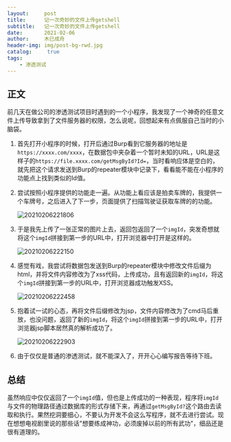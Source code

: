 ```yaml
---
layout:     post
title:      记一次奇妙的文件上传getshell
subtitle:   记一次奇妙的文件上传getshell
date:       2021-02-06
author:     木已成舟
header-img: img/post-bg-rwd.jpg
catalog: 	 true
tags:
    - 渗透测试
---
```


## 正文

前几天在做公司的渗透测试项目时遇到的一个小程序，我发现了一个神奇的任意文件上传导致拿到了文件服务器的权限，怎么说呢，回想起来有点佩服自己当时的小脑袋。

1. 首先打开小程序的时候，打开后通过Burp看到它服务器的地址是`https://xxxx.com/xxxx`，在数据包中夹杂着一个暂时未知的URL，URL是这样子的`https://file.xxxx.com/getMsgById?Id=`，当时看响应体是空白的，就先把这个请求发送到Burp的repeater模块中记录下，看看能不能在小程序的功能点上找到类似的Id值。

2. 尝试按照小程序提供的功能走一遍。从功能上看应该是拍卖车牌的，我提供一个车牌号，之后进入了下一步，页面提供了扫描驾驶证获取车牌的的功能。

   ![20210206221806](../../../../img/20210206221806.png)

3. 于是我先上传了一张正常的图片上去，返回包返回了一个`imgId`，突发奇想就将这个`imgId`拼接到第一步的URL中，打开浏览器中打开是这样的。

   ![20210206222150](../../../../img/20210206222150.png)

4. 感觉有戏，我尝试将数据包发送到Burp的repeater模块中修改文件后缀为html，并将文件内容修改为了xss代码，上传成功，且有返回新的`imgId`，将这个`imgId`拼接到第一步的URL中，打开浏览器成功触发XSS。

   ![20210206222458](../../../../img/20210206222458.png)

5. 抱着试一试的心态，再将文件后缀修改为jsp，文件内容修改为了cmd马后重放，也没问题，返回了新的`imgId`，将这个`imgId`拼接到第一步的URL中，打开浏览器jsp脚本居然真的解析成功了。

   ![20210206222903](../../../../img/20210206222903.png)

6. 由于仅仅是普通的渗透测试，就不能深入了，开开心心编写报告等待下班。

## 总结

虽然响应中仅仅返回了一个`imgId`值，但也是上传成功的一种表现，程序将`imgId`与文件的物理路径通过数据库的形式存储下来，再通过`getMsgById?`这个路由去读取和执行。果然挖洞要细心，不要认为开发不会这么写程序，就不去进行尝试。现在想想电视剧里说的那些话"想要练成神功，必须废掉以前的所有武功"，细品还是很有道理的。




















